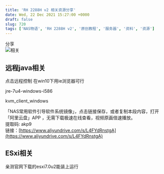 ```yaml
---
title: 'RH 2288H v2 相关资源分享'
date: Wed, 22 Dec 2021 15:27:00 +0000
draft: false
slug: 720 
tags: ['NAS物语', 'RH 2288H v2', '原创教程', '服务器', '资料', '资源']
---
```


分享  
![相关](https://gao4.top/wp-content/uploads/2021/12/3078162299.png "相关")

远程java相关
--------

点击远程控制 在win10下用ie浏览器可行

jre-7u4-windows-i586

kvm\_client\_windows

「NAS常用软件引导软件系统镜像」，点击链接保存，或者复制本段内容，打开「阿里云盘」APP ，无需下载极速在线查看，视频原画倍速播放。  
提取码: akp9  
链接：[https://www.aliyundrive.com/s/L4FYdRnstgA](https://www.aliyundrive.com/s/L4FYdRnstgA)

ESxi相关
------

亲测官网下载的esxi7.0u2能装上运行
